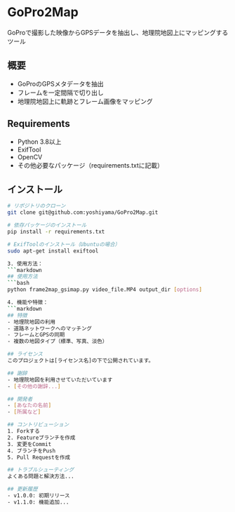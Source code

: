 # GoPro2Map

GoProで撮影した映像からGPSデータを抽出し、地理院地図上にマッピングするツール

## 概要
- GoProのGPSメタデータを抽出
- フレームを一定間隔で切り出し
- 地理院地図上に軌跡とフレーム画像をマッピング

## Requirements
- Python 3.8以上
- ExifTool
- OpenCV
- その他必要なパッケージ（requirements.txtに記載）

## インストール
```bash
# リポジトリのクローン
git clone git@github.com:yoshiyama/GoPro2Map.git

# 依存パッケージのインストール
pip install -r requirements.txt

# ExifToolのインストール（Ubuntuの場合）
sudo apt-get install exiftool

3. 使用方法：
```markdown
## 使用方法
```bash
python frame2map_gsimap.py video_file.MP4 output_dir [options]

4. 機能や特徴：
```markdown
## 特徴
- 地理院地図の利用
- 道路ネットワークへのマッチング
- フレームとGPSの同期
- 複数の地図タイプ（標準、写真、淡色）

## ライセンス
このプロジェクトは[ライセンス名]の下で公開されています。

## 謝辞
- 地理院地図を利用させていただいています
- [その他の謝辞...]

## 開発者
- [あなたの名前]
- [所属など]

## コントリビューション
1. Forkする
2. Featureブランチを作成
3. 変更をCommit
4. ブランチをPush
5. Pull Requestを作成

## トラブルシューティング
よくある問題と解決方法...

## 更新履歴
- v1.0.0: 初期リリース
- v1.1.0: 機能追加...
